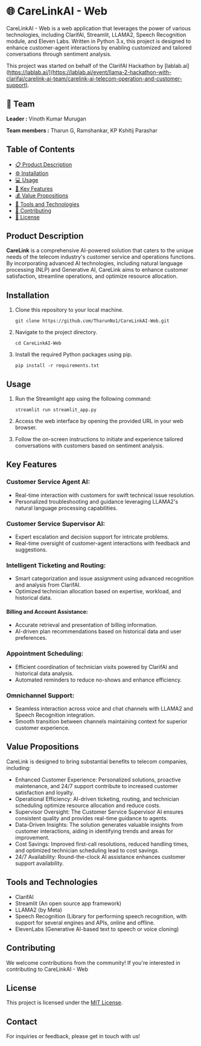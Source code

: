 🌐 CareLinkAI - Web 
===================

CareLinkAI - Web is a web application that leverages the power of various technologies, including ClarifAI, Streamlit, LLAMA2, Speech Recognition module, and Eleven Labs. Written in Python 3.x, this project is designed to enhance customer-agent interactions by enabling customized and tailored conversations through sentiment analysis.

This project was started on behalf of the ClarifAI Hackathon by [lablab.ai](https://lablab.ai/](https://lablab.ai/event/llama-2-hackathon-with-clarifai/carelink-ai-team/carelink-ai-telecom-operation-and-customer-support).

## 👥 Team
**Leader :** Vinoth Kumar Murugan

**Team members :** Tharun G, Ramshankar, KP Kshitij Parashar

## Table of Contents

- [:clipboard: Product Description](#product-description)
- [:gear: Installation](#installation)
- [:computer: Usage](#usage)
- [:star2: Key Features](#key-features)
- [:moneybag: Value Propositions](#value-propositions)
- [:wrench: Tools and Technologies](#tools-and-technologies)
- [:handshake: Contributing](#contributing)
- [:page_facing_up: License](#license)
  
## Product Description

**CareLink** is a comprehensive AI-powered solution that caters to the unique needs of the telecom industry's customer service and operations functions. By incorporating advanced AI technologies, including natural language processing (NLP) and Generative AI, CareLink aims to enhance customer satisfaction, streamline operations, and optimize resource allocation.

## Installation

1. Clone this repository to your local machine.
   
   `git clone https://github.com/TharunNo1/CareLinkAI-Web.git`

2. Navigate to the project directory.
   
   `cd CareLinkAI-Web`

3. Install the required Python packages using pip.
   
   `pip install -r requirements.txt`


## Usage

1. Run the Streamlight app using the following command:

   `streamlit run streamlit_app.py`

2. Access the web interface by opening the provided URL in your web browser.

3. Follow the on-screen instructions to initiate and experience tailored conversations with customers based on sentiment analysis.
   
## Key Features

### Customer Service Agent AI:
- Real-time interaction with customers for swift technical issue resolution.
- Personalized troubleshooting and guidance leveraging LLAMA2's natural language processing capabilities.

### Customer Service Supervisor AI:
- Expert escalation and decision support for intricate problems.
- Real-time oversight of customer-agent interactions with feedback and suggestions.

### Intelligent Ticketing and Routing:
- Smart categorization and issue assignment using advanced recognition and analysis from ClarifAI.
- Optimized technician allocation based on expertise, workload, and historical data.

#### Billing and Account Assistance:
- Accurate retrieval and presentation of billing information.
- AI-driven plan recommendations based on historical data and user preferences.

### Appointment Scheduling:
- Efficient coordination of technician visits powered by ClarifAI and historical data analysis.
- Automated reminders to reduce no-shows and enhance efficiency.

### Omnichannel Support:
- Seamless interaction across voice and chat channels with LLAMA2 and Speech Recognition integration.
- Smooth transition between channels maintaining context for superior customer experience.

## Value Propositions

CareLink is designed to bring substantial benefits to telecom companies, including:
- Enhanced Customer Experience: Personalized solutions, proactive maintenance, and 24/7 support contribute to increased customer satisfaction and loyalty.
- Operational Efficiency: AI-driven ticketing, routing, and technician scheduling optimize resource allocation and reduce costs.
- Supervisor Oversight: The Customer Service Supervisor AI ensures consistent quality and provides real-time guidance to agents.
- Data-Driven Insights: The solution generates valuable insights from customer interactions, aiding in identifying trends and areas for improvement.
- Cost Savings: Improved first-call resolutions, reduced handling times, and optimized technician scheduling lead to cost savings.
- 24/7 Availability: Round-the-clock AI assistance enhances customer support availability.

## Tools and Technologies

- ClarifAI
- Streamlit (An open source app framework)
- LLAMA2 (by Meta)
- Speech Recognition (Library for performing speech recognition, with support for several engines and APIs, online and offline.
- ElevenLabs (Generative AI-based text to speech or voice cloning)

## Contributing

We welcome contributions from the community! If you're interested in contributing to CareLinkAI - Web

## License

This project is licensed under the [MIT License](LICENSE).

## Contact

For inquiries or feedback, please get in touch with us!
